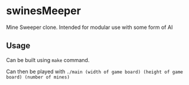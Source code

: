 # swinesMeeper

Mine Sweeper clone.
Intended for modular use with some form of AI

## Usage

Can be built using `make` command.

Can then be played with `./main (width of game board) (height of game board) (number of mines)`
